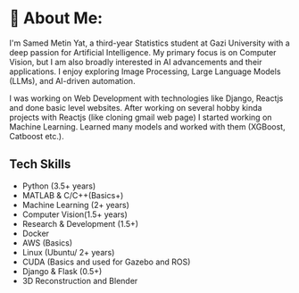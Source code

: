 # 💫 About Me:
 I'm Samed Metin Yat, a third-year Statistics student at Gazi University with a deep passion for Artificial Intelligence. My primary focus is on Computer Vision, but I am also broadly interested in AI advancements and their applications. I enjoy exploring Image Processing, Large Language Models (LLMs), and AI-driven automation.

I was working on Web Development with technologies like Django, Reactjs and done basic level websites. After working on several hobby kinda projects with Reactjs (like cloning gmail web page) I started working on Machine Learning. Learned many models and worked with them (XGBoost, Catboost etc.).

## Tech Skills

- Python (3.5+ years)
- MATLAB & C/C++(Basics+)
- Machine Learning (2+ years)
- Computer Vision(1.5+ years)
- Research & Development (1.5+)
- Docker 
- AWS (Basics)
- Linux (Ubuntu/ 2+ years)
- CUDA (Basics and used for Gazebo and ROS)
- Django & Flask (0.5+) 
- 3D Reconstruction and Blender

